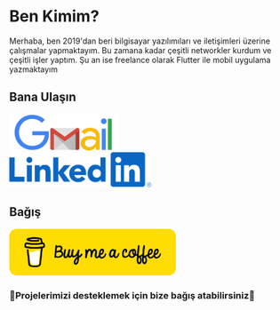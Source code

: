 # Ben Kimim?

Merhaba, ben 2019'dan beri bilgisayar yazılımıları ve iletişimleri üzerine çalışmalar yapmaktayım. Bu zamana kadar çeşitli networkler kurdum ve çeşitli işler yaptım. Şu an ise freelance olarak Flutter ile mobil uygulama yazmaktayım

## Bana Ulaşın
<a href="mailto:aydinmehmetege@gmail.com?subject=subject&cc=cc@example.com" target="_blank"><img title="" src="https://github.com/devEge/whoAmI/blob/main/img/gmail.png?raw=true" alt="gmail.png" width="194" data-align="left"></a>
<br>
<a href="https://www.linkedin.com/in/mehmetegeaydin/" target="_blank"><img title="" src="https://raw.githubusercontent.com/devEge/whoAmI/47e366b72510fb23e83ca83a61bb2fa030ae3305/img/linkedin.svg" alt="linkedin.png" width="256" data-align="left"></a>

## Bağış

<a href="https://www.buymeacoffee.com/mehmetegeaydin" target="_blank"><img title="" src="https://github.com/devEge/whoAmI/blob/main/img/buyMeACoffe.png?raw=true" alt="buyMeACoffe.png" data-align="center" width="300"></a>

### 🙌Projelerimizi desteklemek için bize bağış atabilirsiniz🙌

